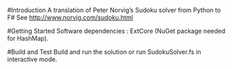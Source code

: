#Introduction
A translation of Peter Norvig’s Sudoku solver from Python to F#   See http://www.norvig.com/sudoku.html 

#Getting Started
Software dependencies : ExtCore (NuGet package needed for HashMap).

#Build and Test
Build and run the solution or run SudokuSolver.fs in interactive mode.
